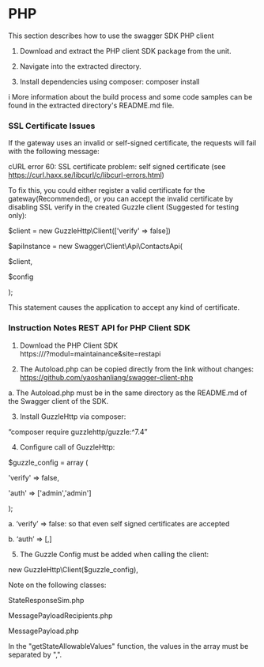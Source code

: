 # PHP

This section describes how to use the swagger SDK PHP client

  1. Download and extract the PHP client SDK package from the unit.  
  

  2. Navigate into the extracted directory.  
  

  3. Install dependencies using composer: composer install

i More information about the build process and some code samples can be found
in the extracted directory's README.md file.

### SSL Certificate Issues

If the gateway uses an invalid or self-signed certificate, the requests will
fail with the following message:

cURL error 60: SSL certificate problem: self signed certificate (see
https://curl.haxx.se/libcurl/c/libcurl-errors.html)

To fix this, you could either register a valid certificate for the
gateway(Recommended), or you can accept the invalid certificate by disabling
SSL verify in the created Guzzle client (Suggested for testing only):

$client = new GuzzleHttp\Client(['verify' => false])

$apiInstance = new Swagger\Client\Api\ContactsApi(

$client,

$config

);

This statement causes the application to accept any kind of certificate.

### Instruction Notes REST API for PHP Client SDK

  1. Download the PHP Client SDK  
https://<GatewayIP>/?modul=maintainance&site=restapi  
  

  2. The Autoload.php can be copied directly from the link without changes: https://github.com/yaoshanliang/swagger-client-php

a. The Autoload.php must be in the same directory as the README.md of the
Swagger client of the SDK.  
  

  3. Install GuzzleHttp via composer:

“composer require guzzlehttp/guzzle:^7.4”  
  

  4. Configure call of GuzzleHttp:

$guzzle_config = array (

'verify' => false,

'auth' => ['admin','admin']

);

a. ‘verify’ => false: so that even self signed certificates are accepted

b. ‘auth’ => [<Username>,<Password>]  
  

  5. The Guzzle Config must be added when calling the client:

new GuzzleHttp\Client($guzzle_config),

Note on the following classes:

StateResponseSim.php

MessagePayloadRecipients.php

MessagePayload.php

In the "getStateAllowableValues" function, the values in the array must be
separated by ",".

